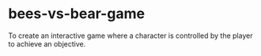 # bees-vs-bear-game
To create an interactive game where a character is controlled by the player to achieve an objective.
